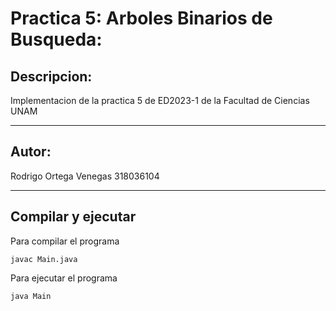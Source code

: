 # Practica 5: Arboles Binarios de Busqueda:

## Descripcion:

Implementacion de la practica 5 de ED2023-1 de la Facultad de Ciencias UNAM

----

## Autor:

Rodrigo Ortega Venegas 318036104

----

## Compilar y ejecutar  

Para compilar el programa
    
    javac Main.java

Para ejecutar el programa

    java Main

